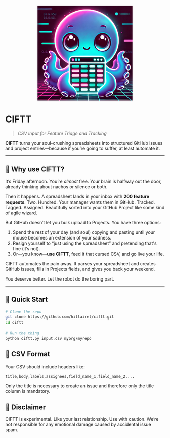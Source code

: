 <p align="center">
  <img src="assets/ciftty.webp" alt="CIFTT Logo" width="300"/>
</p>

# CIFTT
> *CSV Input for Feature Triage and Tracking*

**CIFTT** turns your soul-crushing spreadsheets into structured GitHub issues and project entries—because if you’re going to suffer, at least automate it.

---

## 🧠 Why use CIFTT?

It’s Friday afternoon.
You’re *almost* free. Your brain is halfway out the door, already thinking about nachos or silence or both.

Then it happens.
A spreadsheet lands in your inbox with **200 feature requests**. Two. Hundred.
Your manager wants them in GitHub. Tracked. Tagged. Assigned.
Beautifully sorted into your GitHub Project like some kind of agile wizard.

But GitHub doesn’t let you bulk upload to Projects.
You have three options:

1. Spend the rest of your day (and soul) copying and pasting until your mouse becomes an extension of your sadness.
2. Resign yourself to “just using the spreadsheet” and pretending that's fine (it’s not).
3. Or—you know—**use CIFTT**, feed it that cursed CSV, and go live your life.

CIFTT automates the pain away.
It parses your spreadsheet and creates GitHub issues, fills in Projects fields, and gives you back your weekend.

You deserve better. Let the robot do the boring part.

---

## 🚀 Quick Start

```bash
# Clone the repo
git clone https://github.com/hillairet/ciftt.git
cd ciftt

# Run the thing
python ciftt.py input.csv myorg/myrepo
```

## 📄 CSV Format

Your CSV should include headers like:
```csv
title,body,labels,assignees,field_name_1,field_name_2,...
```

Only the title is necessary to create an issue and therefore only the title column is mandatory.

## 🤖 Disclaimer

CIFTT is experimental. Like your last relationship. Use with caution.
We’re not responsible for any emotional damage caused by accidental issue spam.
